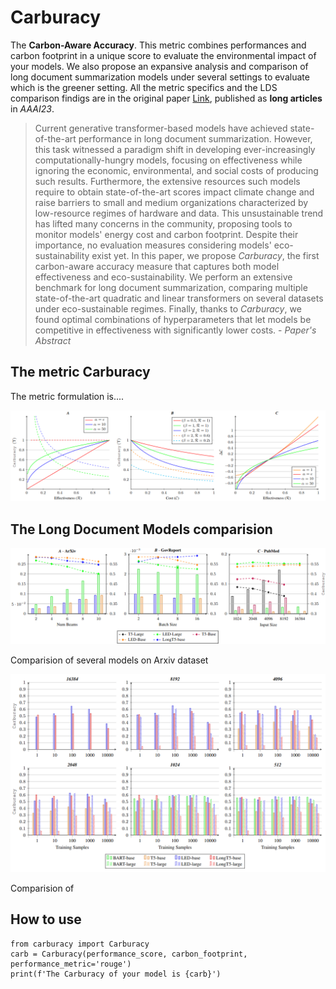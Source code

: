 # Carburacy

The **Carbon-Aware Accuracy**. This metric combines performances and carbon footprint in a unique score to evaluate the environmental impact of your models. 
We also propose an expansive analysis and comparison of long document summarization models under several settings to evaluate which is the greener setting.
All the metric specifics and the LDS comparison findigs are in the original paper [Link](link), published as **long articles** in *AAAI23*.

>Current generative transformer-based models have achieved state-of-the-art performance in long document summarization.
However, this task witnessed a paradigm shift in developing ever-increasingly computationally-hungry models, focusing on effectiveness while ignoring the economic, environmental, and social costs of producing such results.
Furthermore, the extensive resources such models require to obtain state-of-the-art scores impact climate change and raise barriers to small and medium organizations characterized by low-resource regimes of hardware and data.
This unsustainable trend has lifted many concerns in the community, proposing tools to monitor models' energy cost and carbon footprint.
Despite their importance, no evaluation measures considering models' eco-sustainability exist yet.
In this paper, we propose *Carburacy*, the first carbon-aware accuracy measure that captures both model effectiveness and eco-sustainability.
We perform an extensive benchmark for long document summarization, comparing multiple state-of-the-art quadratic and linear transformers on several datasets under eco-sustainable regimes.
Finally, thanks to *Carburacy*, we found optimal combinations of hyperparameters that let models be competitive in effectiveness with significantly lower costs. - *Paper's Abstract*

## The metric Carburacy 

The metric formulation is....
<p align="center">
  <img src="./figure/carb_graph1.png" title="nlg-metricverse" alt="">
</p>

## The Long Document Models comparision

<p align="center">
  <img src="./figure/LDSC_graph1.png" title="Long document summarizaiton models comparison" alt="">
</p>

Comparision of several models on Arxiv dataset

<p align="center">
  <img src="./figure/LDSM_graph2.png" title="Long document summarizaiton models comparison" alt="">
</p>

Comparision of

## How to use

```
from carburacy import Carburacy
carb = Carburacy(performance_score, carbon_footprint, performance_metric='rouge')
print(f'The Carburacy of your model is {carb}')
```

